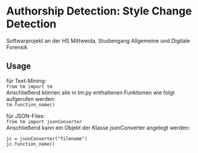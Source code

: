 # Authorship Detection: Style Change Detection
 
Softwarprojekt an der HS Mittweida, Studiengang Allgemeine und Digitale Forensik



## Usage

für Text-Mining: <br />
```from tm import tm``` <br />
Anschließend können alle in tm.py enthaltenen Funktionen wie folgt aufgerufen werden:<br /> 
```tm.function_name()```<br />

für JSON-Files:<br />
```from tm import jsonConverter``` <br />
Anschließend kann ein Objekt der Klasse jsonConverter angelegt werden: <br />
```
jc = jsonConverter("filename")
jc.function_name()
```
